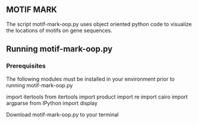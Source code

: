 ## MOTIF MARK

The script motif-mark-oop.py uses object oriented python code to visualize the locations of motifs on gene sequences. 

## Running motif-mark-oop.py

### Prerequisites
The following modules must be installed in your environment prior to running motif-mark-oop.py 

  import itertools
  from itertools import product
  import re
  import cairo
  import argparse
  from IPython import display

Download motif-mark-oop.py to your terminal 
